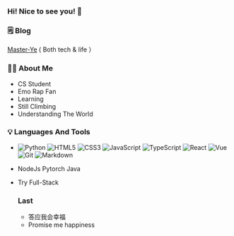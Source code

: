 ### Hi! Nice to see you!  👋
### 🗒 Blog

 [Master-Ye](https://blog.master-ye.top/) ( Both tech & life ）
### 👨‍🎓 About Me

- CS Student
- Emo Rap Fan
- Learning
- Still Climbing
- Understanding The World
### 💡 Languages And Tools

- ![Python](https://img.shields.io/badge/-Python-333333?style=flat&logo=python)
  ![HTML5](https://img.shields.io/badge/-HTML5-333333?style=flat&logo=html5)
  ![CSS3](https://img.shields.io/badge/-CSS3-333333?style=flat&logo=css3)
  ![JavaScript](https://img.shields.io/badge/-JavaScript-333333?style=flat&logo=javascript)
  ![TypeScript](https://img.shields.io/badge/-TypeScript-333333?style=flat&logo=typescript)
  ![React](https://img.shields.io/badge/-React-333333?style=flat&logo=react)
  ![Vue](https://img.shields.io/badge/-Vue-333333?style=flat&logo=vuedotjs) ![Git](https://img.shields.io/badge/-Git-333333?style=flat&logo=git)
  ![Markdown](https://img.shields.io/badge/-Markdown-333333?style=flat&logo=markdown)
- NodeJs Pytorch Java
- Try Full-Stack

  ### Last
  - 答应我会幸福
  - Promise me happiness

